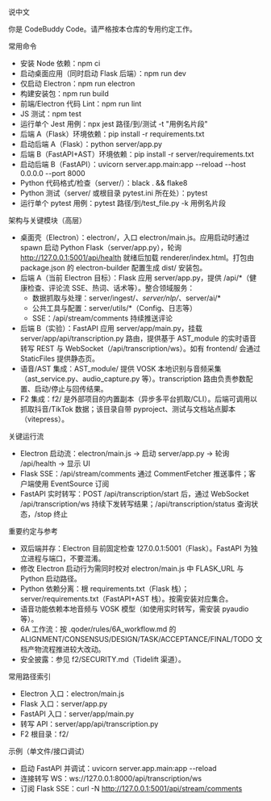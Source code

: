 说中文

你是 CodeBuddy Code。请严格按本仓库的专用约定工作。

常用命令

- 安装 Node 依赖：npm ci
- 启动桌面应用（同时启动 Flask 后端）：npm run dev
- 仅启动 Electron：npm run electron
- 构建安装包：npm run build
- 前端/Electron 代码 Lint：npm run lint
- JS 测试：npm test
- 运行单个 Jest 用例：npx jest 路径/到/测试 -t "用例名片段"
- 后端 A（Flask）环境依赖：pip install -r requirements.txt
- 启动后端 A（Flask）：python server/app.py
- 后端 B（FastAPI+AST）环境依赖：pip install -r server/requirements.txt
- 启动后端 B（FastAPI）：uvicorn server.app.main:app --reload --host 0.0.0.0 --port 8000
- Python 代码格式/检查（server/）：black . && flake8
- Python 测试（server/ 或根目录 pytest.ini 所在处）：pytest
- 运行单个 pytest 用例：pytest 路径/到/test_file.py -k 用例名片段

架构与关键模块（高层）

- 桌面壳（Electron）：electron/，入口 electron/main.js。应用启动时通过 spawn 启动 Python Flask（server/app.py），轮询 http://127.0.0.1:5001/api/health 就绪后加载 renderer/index.html。打包由 package.json 的 electron-builder 配置生成 dist/ 安装包。
- 后端 A（当前 Electron 目标）：Flask 应用 server/app.py，提供 /api/*（健康检查、评论流 SSE、热词、话术等）。整合领域服务：
  - 数据抓取与处理：server/ingest/*、server/nlp/*、server/ai/*
  - 公共工具与配置：server/utils/*（Config、日志等）
  - SSE：/api/stream/comments 持续推送评论
- 后端 B（实验）：FastAPI 应用 server/app/main.py，挂载 server/app/api/transcription.py 路由，提供基于 AST_module 的实时语音转写 REST 与 WebSocket（/api/transcription/ws）。如有 frontend/ 会通过 StaticFiles 提供静态页。
- 语音/AST 集成：AST_module/ 提供 VOSK 本地识别与音频采集（ast_service.py、audio_capture.py 等）。transcription 路由负责参数配置、启动/停止与回传结果。
- F2 集成：f2/ 是外部项目的内置副本（异步多平台抓取/CLI）。后端可调用以抓取抖音/TikTok 数据；该目录自带 pyproject、测试与文档站点脚本（vitepress）。

关键运行流

- Electron 启动流：electron/main.js → 启动 server/app.py → 轮询 /api/health → 显示 UI
- Flask SSE：/api/stream/comments 通过 CommentFetcher 推送事件；客户端使用 EventSource 订阅
- FastAPI 实时转写：POST /api/transcription/start 后，通过 WebSocket /api/transcription/ws 持续下发转写结果；/api/transcription/status 查询状态，/stop 终止

重要约定与参考

- 双后端并存：Electron 目前固定检查 127.0.0.1:5001（Flask）。FastAPI 为独立进程与端口，不要混淆。
- 修改 Electron 启动行为需同时校对 electron/main.js 中 FLASK_URL 与 Python 启动路径。
- Python 依赖分离：根 requirements.txt（Flask 栈）；server/requirements.txt（FastAPI+AST 栈）。按需安装对应集合。
- 语音功能依赖本地音频与 VOSK 模型（如使用实时转写，需安装 pyaudio 等）。
- 6A 工作流：按 .qoder/rules/6A_workflow.md 的 ALIGNMENT/CONSENSUS/DESIGN/TASK/ACCEPTANCE/FINAL/TODO 文档产物流程推进较大改动。
- 安全披露：参见 f2/SECURITY.md（Tidelift 渠道）。

常用路径索引

- Electron 入口：electron/main.js
- Flask 入口：server/app.py
- FastAPI 入口：server/app/main.py
- 转写 API：server/app/api/transcription.py
- F2 根目录：f2/

示例（单文件/接口调试）

- 启动 FastAPI 并调试：uvicorn server.app.main:app --reload
- 连接转写 WS：ws://127.0.0.1:8000/api/transcription/ws
- 订阅 Flask SSE：curl -N http://127.0.0.1:5001/api/stream/comments
